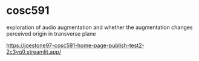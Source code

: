 # cosc591
exploration of audio augmentation and whether the augmentation changes perceived  origin in transverse plane

https://joestone97-cosc591-home-page-publish-test2-2c3vq0.streamlit.app/
